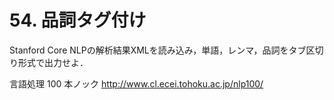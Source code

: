# 54. 品詞タグ付け

Stanford Core NLPの解析結果XMLを読み込み，単語，レンマ，品詞をタブ区切り形式で出力せよ．

言語処理 100 本ノック http://www.cl.ecei.tohoku.ac.jp/nlp100/
